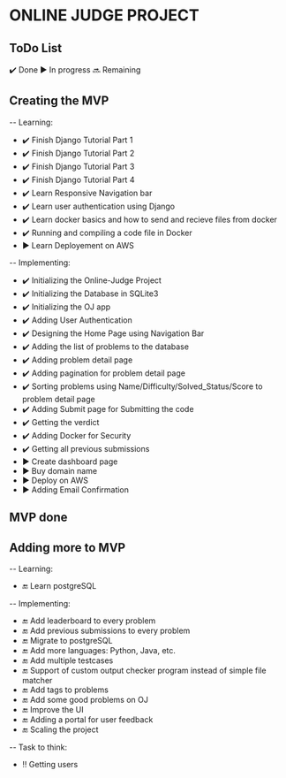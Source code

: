 # ONLINE JUDGE PROJECT

## ToDo List
✔️ Done
▶️ In progress
🔜 Remaining

## Creating the MVP
-- Learning:
- ✔️ Finish Django Tutorial Part 1
- ✔️ Finish Django Tutorial Part 2
- ✔️ Finish Django Tutorial Part 3
- ✔️ Finish Django Tutorial Part 4
- ✔️ Learn Responsive Navigation bar 
- ✔️ Learn user authentication using Django
- ✔️ Learn docker basics and how to send and recieve files from docker
- ✔️ Running and compiling a code file in Docker 
- ▶️ Learn Deployement on AWS

-- Implementing:
- ✔️ Initializing the Online-Judge Project
- ✔️ Initializing the Database in SQLite3
- ✔️ Initializing the OJ app
- ✔️ Adding User Authentication
- ✔️ Designing the Home Page using Navigation Bar
- ✔️ Adding the list of problems to the database
- ✔️ Adding problem detail page
- ✔️ Adding pagination for problem detail page
- ✔️ Sorting problems using Name/Difficulty/Solved_Status/Score to problem detail page
- ✔️ Adding Submit page for Submitting the code 
- ✔️ Getting the verdict
- ✔️ Adding Docker for Security
- ✔️ Getting all previous submissions 
- ▶️ Create dashboard page
- ▶️ Buy domain name
- ▶️ Deploy on AWS
- ▶️ Adding Email Confirmation 

## MVP done

## Adding more to MVP
-- Learning:
- 🔚 Learn postgreSQL

-- Implementing:
- 🔚 Add leaderboard to every problem
- 🔚 Add previous submissions to every problem
- 🔚 Migrate to postgreSQL
- 🔚 Add more languages: Python, Java, etc.
- 🔚 Add multiple testcases
- 🔚 Support of custom output checker program instead of simple file matcher
- 🔚 Add tags to problems
- 🔚 Add some good problems on OJ
- 🔚 Improve the UI
- 🔚 Adding a portal for user feedback
- 🔚 Scaling the project

-- Task to think:
- ‼️ Getting users
